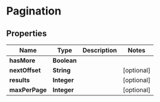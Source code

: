 

# Pagination

## Properties

Name | Type | Description | Notes
------------ | ------------- | ------------- | -------------
**hasMore** | **Boolean** |  | 
**nextOffset** | **String** |  |  [optional]
**results** | **Integer** |  |  [optional]
**maxPerPage** | **Integer** |  |  [optional]



